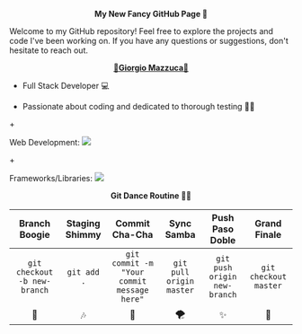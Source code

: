 <p align="center">
  <b>My New Fancy GitHub Page 🚀</b>
</p>

Welcome to my GitHub repository! Feel free to explore the projects and code I've been working on. If you have any questions or suggestions, don't hesitate to reach out.


<p align="center">
  <b style="text-transform: capitalize;"><a href="https://www.linkedin.com/in/giorgio-mazzuca/">🌟Giorgio Mazzuca🌟</a></b>
</p>

+ Full Stack Developer 💻

+ Passionate about coding and dedicated to thorough testing 🧑‍💻

+<p> Web Development:
  <a href="https://skillicons.dev">
    <img src="https://skillicons.dev/icons?i=html,css,js,nodejs,ruby" />
  </a>
</p>

+<p> Frameworks/Libraries: 
  <a href="https://skillicons.dev">
    <img src="https://skillicons.dev/icons?i=angular,react,vue,typescript" />
  </a>
</p>

<p align="center">
  <b>Git Dance Routine 🕺💃</b>
</p>
                                                         
| Branch Boogie                        | Staging Shimmy                        | Commit Cha-Cha                       | Sync Samba                           | Push Paso Doble                      | Grand Finale                         |
| :--------:                           | :--------:                            | :--------:                           | :--------:                           | :--------:                           | :--------:                           |
| `git checkout -b new-branch`         | `git add .`                           | `git commit -m "Your commit message here"` | `git pull origin master`            | `git push origin new-branch`        | `git checkout master`               |
|   🎵                                  |   🎶                                  |   🚀                                  |   🌪️                                |   ✨                                  |   🌈                                 |


